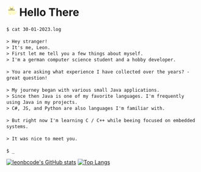 # <img src="https://github.com/Yanndroid/Yanndroid/blob/master/readme-res/cats.gif" width="27" height="27" /> Hello There

```
$ cat 30-01-2023.log

> Hey stranger!
> It's me, Leon.
> First let me tell you a few things about myself.
> I'm a german computer science student and a hobby developer.
  
> You are asking what experience I have collected over the years? - great question!

> My journey began with various small Java applications. 
> Since then Java is one of my favorite languages. I'm frequently using Java in my projects.
> C#, JS, and Python are also languages I'm familiar with.

> But right now I'm learning C / C++ while beeing focused on embedded systems.

> It was nice to meet you.

$ _
```


[![leonbcode's GitHub stats](https://github-readme-stats.vercel.app/api?username=leonbcode&text_color=8b949e&bg_color=00000000&hide_border=true)](https://github.com/anuraghazra/github-readme-stats)
[![Top Langs](https://github-readme-stats.vercel.app/api/top-langs/?username=leonbcode&text_color=8b949e&bg_color=00000000&hide_border=true&layout=compact)](https://github.com/anuraghazra/github-readme-stats)

